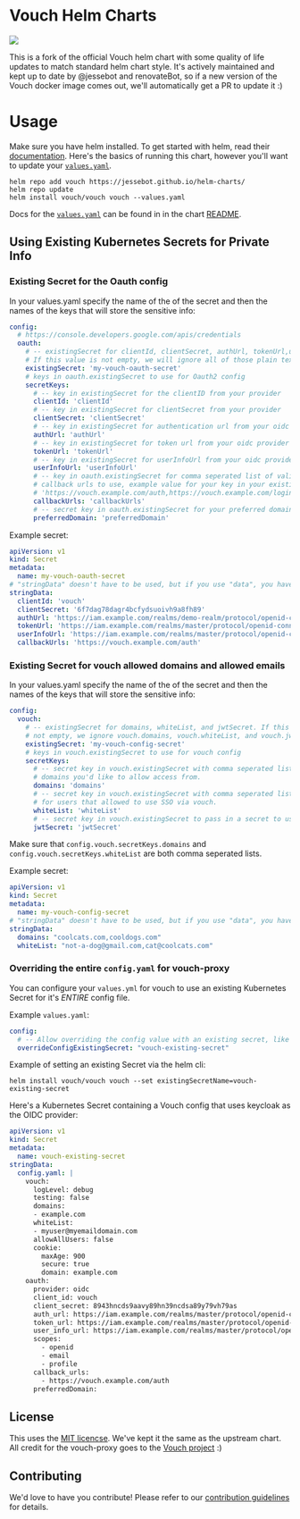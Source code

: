# Vouch Helm Charts
<a href="https://github.com/jessebot/vouch-helm-chart/releases"><img src="https://img.shields.io/github/v/release/jessebot/vouch-helm-chart?style=plastic&labelColor=blue&color=green&logo=GitHub&logoColor=white"></a>

This is a fork of the official Vouch helm chart with some quality of life updates to match standard helm chart style. It's actively maintained and kept up to date by @jessebot and renovateBot, so if a new version of the Vouch docker image comes out, we'll automatically get a PR to update it :)

# Usage

Make sure you have helm installed. To get started with helm, read their [documentation](https://helm.sh/docs/).
Here's the basics of running this chart, however you'll want to update your [`values.yaml`](./charts/vouch/values.yaml).

```console
helm repo add vouch https://jessebot.github.io/helm-charts/
helm repo update
helm install vouch/vouch vouch --values.yaml
```

Docs for the [`values.yaml`](./charts/vouch/values.yaml) can be found in in the chart [README](./charts/vouch/README.md).

## Using Existing Kubernetes Secrets for Private Info

### Existing Secret for the Oauth config

In your values.yaml specify the name of the of the secret and then the names of the keys that will store the sensitive info:

```yaml
config:
  # https://console.developers.google.com/apis/credentials
  oauth:
    # -- existingSecret for clientId, clientSecret, authUrl, tokenUrl,userInfoUrl, callbackUrls, and preferredDomain. 
    # If this value is not empty, we will ignore all of those plain text values and only use your secret keys
    existingSecret: 'my-vouch-oauth-secret'
    # keys in oauth.existingSecret to use for Oauth2 config
    secretKeys:
      # -- key in existingSecret for the clientID from your provider
      clientId: 'clientId'
      # -- key in existingSecret for clientSecret from your provider
      clientSecret: 'clientSecret'
      # -- key in existingSecret for authentication url from your oidc provider
      authUrl: 'authUrl'
      # -- key in existingSecret for token url from your oidc provider
      tokenUrl: 'tokenUrl'
      # -- key in existingSecret for userInfoUrl from your oidc provider
      userInfoUrl: 'userInfoUrl'
      # -- key in oauth.existingSecret for comma seperated list of valid
      # callback urls to use, example value for your key in your existing secert:
      # 'https://vouch.example.com/auth,https://vouch.example.com/login'
      callbackUrls: 'callbackUrls'
      # -- secret key in oauth.existingSecret for your preferred domain
      preferredDomain: 'preferredDomain'
```

Example secret:
```yaml
apiVersion: v1
kind: Secret
metadata:
  name: my-vouch-oauth-secret
# "stringData" doesn't have to be used, but if you use "data", you have to base64 encode the string values below
stringData:
  clientId: 'vouch'
  clientSecret: '6f7dag78dagr4bcfydsuoivh9a8fh89'
  authUrl: 'https://iam.example.com/realms/demo-realm/protocol/openid-connect/auth'
  tokenUrl: 'https://iam.example.com/realms/master/protocol/openid-connect/token'
  userInfoUrl: 'https://iam.example.com/realms/master/protocol/openid-connect/userinfo'
  callbackUrls: 'https://vouch.example.com/auth'
```


### Existing Secret for vouch allowed domains and allowed emails

In your values.yaml specify the name of the of the secret and then the names of the keys that will store the sensitive info:

```yaml
config:
  vouch:
    # -- existingSecret for domains, whiteList, and jwtSecret. If this value is
    # not empty, we ignore vouch.domains, vouch.whiteList, and vouch.jwt.secret
    existingSecret: 'my-vouch-config-secret'
    # keys in vouch.existingSecret to use for vouch config
    secretKeys:
      # -- secret key in vouch.existingSecret with comma seperated list of
      # domains you'd like to allow access from.
      domains: 'domains'
      # -- secret key in vouch.existingSecret with comma seperated list of emails
      # for users that allowed to use SSO via vouch.
      whiteList: 'whiteList'
      # -- secret key in vouch.existingSecret to pass in a secret to used for cookies
      jwtSecret: 'jwtSecret'
```

Make sure that `config.vouch.secretKeys.domains` and `config.vouch.secretKeys.whiteList` are both comma seperated lists.

Example secret:
```yaml
apiVersion: v1
kind: Secret
metadata:
  name: my-vouch-config-secret
# "stringData" doesn't have to be used, but if you use "data", you have to base64 encode the string values below
stringData:
  domains: "coolcats.com,cooldogs.com"
  whiteList: "not-a-dog@gmail.com,cat@coolcats.com"
```
 
### Overriding the entire `config.yaml` for vouch-proxy
You can configure your `values.yml` for vouch to use an existing Kubernetes Secret for it's *ENTIRE* config file. 

Example `values.yaml`:
```yaml
config:
  # -- Allow overriding the config value with an existing secret, like a sealed secret
  overrideConfigExistingSecret: "vouch-existing-secret"
```

Example of setting an existing Secret via the helm cli:

```console
helm install vouch/vouch vouch --set existingSecretName=vouch-existing-secret
```

Here's a Kubernetes Secret containing a Vouch config that uses keycloak as the OIDC provider:

```yaml
apiVersion: v1
kind: Secret
metadata:
  name: vouch-existing-secret
stringData:
  config.yaml: |
    vouch:
      logLevel: debug
      testing: false
      domains:
      - example.com
      whiteList:
      - myuser@myemaildomain.com
      allowAllUsers: false
      cookie:
        maxAge: 900
        secure: true
        domain: example.com
    oauth:
      provider: oidc
      client_id: vouch
      client_secret: 8943hncds9aavy89hn39ncdsa89y79vh79as 
      auth_url: https://iam.example.com/realms/master/protocol/openid-connect/auth
      token_url: https://iam.example.com/realms/master/protocol/openid-connect/token
      user_info_url: https://iam.example.com/realms/master/protocol/openid-connect/userinfo
      scopes:
        - openid
        - email
        - profile
      callback_urls:
        - https://vouch.example.com/auth
      preferredDomain:
```

## License
This uses the [MIT licencse](./LICENSE). We've kept it the same as the upstream chart. All credit for the vouch-proxy goes to the [Vouch project](https://github.com/vouch) :)

## Contributing
We'd love to have you contribute! Please refer to our [contribution guidelines](./CONTRIBUTING.md) for details.
